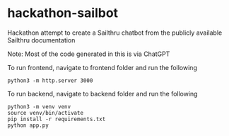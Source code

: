 # hackathon-sailbot
Hackathon attempt to create a Sailthru chatbot from the publicly available Sailthru documentation

Note: Most of the code generated in this is via ChatGPT

To run frontend, navigate to frontend folder and run the following
```
python3 -m http.server 3000
```

To run backend, navigate to backend folder and run the following
```
python3 -m venv venv
source venv/bin/activate
pip install -r requirements.txt
python app.py
```
